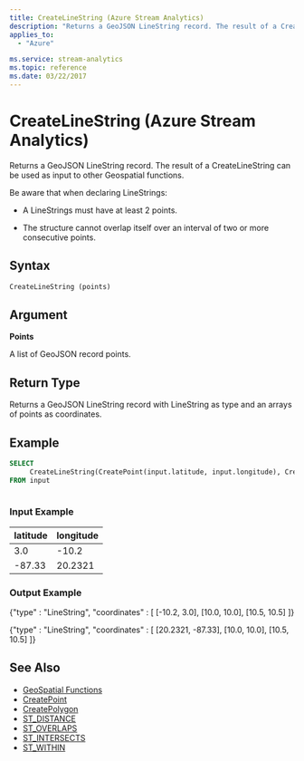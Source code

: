 ```yaml
---
title: CreateLineString (Azure Stream Analytics)
description: "Returns a GeoJSON LineString record. The result of a CreateLineString can be used as input to other Geospatial functions."
applies_to: 
  - "Azure"

ms.service: stream-analytics
ms.topic: reference
ms.date: 03/22/2017
---
```

# CreateLineString (Azure Stream Analytics) 
  Returns a GeoJSON LineString record. The result of a CreateLineString can be used as input to other Geospatial functions.  
  
 Be aware that when declaring LineStrings:  
  
-   A LineStrings must have at least 2 points.  
  
-   The structure cannot overlap itself over an interval of two or more consecutive points.  
  
 ## Syntax  
  
```SQL   
CreateLineString (points)  
```  
  
## Argument  
 **Points**  
  
 A list of GeoJSON record points.  
  
## Return Type  
 Returns a GeoJSON LineString record with LineString as type and an arrays of points as coordinates.  
  
## Example  
  
```SQL  
SELECT  
     CreateLineString(CreatePoint(input.latitude, input.longitude), CreatePoint(10.0, 10.0), CreatePoint(10.5, 10.5))  
FROM input  
  
```  
  
### Input Example  
  
|latitude|longitude|  
|--------------|---------------|  
|3.0|-10.2|  
|-87.33|20.2321|  
  
### Output Example  
 {"type" : "LineString", "coordinates" : [ [-10.2, 3.0], [10.0, 10.0], [10.5, 10.5] ]}

 {"type" : "LineString", "coordinates" : [ [20.2321, -87.33], [10.0, 10.0], [10.5, 10.5] ]}

  
## See Also  

* [GeoSpatial Functions](geospatial-functions.md)
* [CreatePoint](createpoint.md)
* [CreatePolygon](createpolygon.md)
* [ST_DISTANCE](st-distance.md)
* [ST_OVERLAPS](st-overlaps.md)
* [ST_INTERSECTS](st-intersects.md)
* [ST_WITHIN](st-within.md)
  
